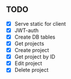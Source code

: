 ## TODO
* [x] Serve static for client
* [x] JWT-auth
* [x] Create DB tables
* [x] Get projects
* [x] Create project
* [x] Get project by ID
* [x] Edit project
* [x] Delete project
